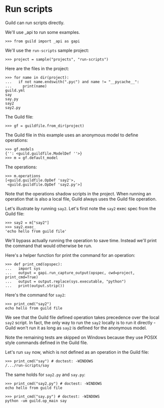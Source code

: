 # Run scripts

Guild can run scripts directly.

We'll use _api to run some examples.

    >>> from guild import _api as gapi

We'll use the `run-scripts` sample project:

    >>> project = sample("projects", "run-scripts")

Here are the files in the project:

    >>> for name in dir(project):
    ...   if not name.endswith(".pyc") and name != "__pycache__":
    ...     print(name)
    guild.yml
    say
    say.py
    say2
    say2.py

The Guild file:

    >>> gf = guildfile.from_dir(project)

The Guild file in this example uses an anonymous model to define
operations:

    >>> gf.models
    {'': <guild.guildfile.ModelDef ''>}
    >>> m = gf.default_model

The operations:

    >>> m.operations
    [<guild.guildfile.OpDef 'say2'>,
     <guild.guildfile.OpDef 'say2.py'>]

Note that the operations shadow scripts in the project. When running
an operation that is also a local file, Guild always uses the Guild
file operation.

Let's illustrate by running `say2`. Let's first note the `say2` exec
spec from the Guild file:

    >>> say2 = m["say2"]
    >>> say2.exec_
    'echo hello from guild file'

We'll bypass actually running the operation to save time. Instead
we'll print the command that would otherwise be run.

Here's a helper function for print the command for an operation:

    >>> def print_cmd(opspec):
    ...   import sys
    ...   output = gapi.run_capture_output(opspec, cwd=project, print_cmd=True)
    ...   output = output.replace(sys.executable, "python")
    ...   print(output.strip())

Here's the command for `say2`:

    >>> print_cmd("say2")
    echo hello from guild file

We see that the Guild file defined operation takes precedence over the
local `say2` script. In fact, the only way to run the `say2` locally
is to run it directly - Guild won't run it as long as `say2` is
defined for the anonymous model.

Note the remaining tests are skipped on Windows because they use POSIX
style commands defined in the Guild file.

Let's run `say` now, which is not defined as an operation in the Guild
file:

    >>> print_cmd("say") # doctest: -WINDOWS
    /.../run-scripts/say

The same holds for `say2.py` and `say.py`:

    >>> print_cmd("say2.py") # doctest: -WINDOWS
    echo hello from guild file

    >>> print_cmd("say.py") # doctest: -WINDOWS
    python -um guild.op_main say
